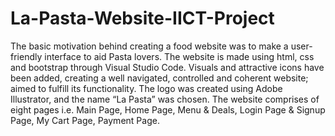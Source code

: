# La-Pasta-Website-IICT-Project
The basic motivation behind creating a food website was to make a user-friendly interface to aid Pasta lovers. The website is made using html, css and bootstrap through Visual Studio Code. Visuals and attractive icons have been added, creating a well navigated, controlled and coherent website; aimed to fulfill its functionality. The logo was created using Adobe Illustrator, and the name “La Pasta” was chosen. The website comprises of eight pages i.e. Main Page, Home Page, Menu & Deals, Login Page & Signup Page, My Cart Page, Payment Page.
